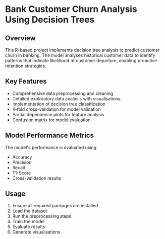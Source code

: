 # Bank Customer Churn Analysis Using Decision Trees

## Overview
This R-based project implements decision tree analysis to predict customer churn in banking. The model analyses historical customer data to identify patterns that indicate likelihood of customer departure, enabling proactive retention strategies.

## Key Features
- Comprehensive data preprocessing and cleaning
- Detailed exploratory data analysis with visualisations
- Implementation of decision tree classification
- K-fold cross-validation for model validation
- Partial dependence plots for feature analysis
- Confusion matrix for model evaluation

## Model Performance Metrics
The model's performance is evaluated using:
- Accuracy
- Precision
- Recall
- F1-Score
- Cross-validation results

## Usage
1. Ensure all required packages are installed
2. Load the dataset
3. Run the preprocessing steps
4. Train the model
5. Evaluate results
6. Generate visualisations

